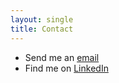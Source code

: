 ```yaml
---
layout: single
title: Contact
---
```


- Send me an [email](mailto:ativarovsky@gmail.com)
- Find me on [LinkedIn](https://www.linkedin.com/in/alice-tivarovsky-56281131/)